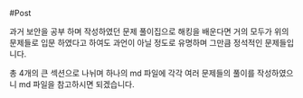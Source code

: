 #Post

과거 보안을 공부 하며 작성하였던 문제 풀이집으로 해킹을 배운다면 거의 모두가 위의 문제들로 입문 하였다고 하여도 과언이 아닐 정도로 유명하며 그만큼
정석적인 문제들입니다.

총 4개의 큰 섹션으로 나뉘며 하나의 md 파일에 각각 여러 문제들의 풀이를 작성하였으니 md 파일을 참고하시면 되겠습니다. 

